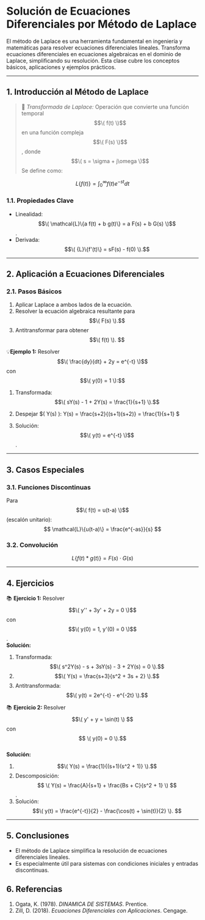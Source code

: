 # Solución de Ecuaciones Diferenciales por Método de Laplace  
El método de Laplace es una herramienta fundamental en ingeniería y matemáticas para resolver ecuaciones diferenciales lineales. Transforma ecuaciones diferenciales en ecuaciones algebraicas en el dominio de Laplace, simplificando su resolución. Esta clase cubre los conceptos básicos, aplicaciones y ejemplos prácticos.  

---

## 1. Introducción al Método de Laplace  
>🔑 *Transformada de Laplace:* Operación que convierte una función temporal  $$\( f(t) \)$$  en una función compleja  $$\( F(s) \)$$ , donde $$\( s = \sigma + j\omega \)$$ Se define como:

$$
{L}\{f(t)\} = \int_0^\infty f(t)e^{-st}dt
$$

### 1.1. Propiedades Clave  

- Linealidad: $$\( \mathcal{L}\{a f(t) + b g(t)\} = a F(s) + b G(s) \)$$.  
- Derivada: $$\( {L}\{f'(t)\} = sF(s) - f(0) \).$$  

---

## 2. Aplicación a Ecuaciones Diferenciales  
### 2.1. Pasos Básicos  
1. Aplicar Laplace a ambos lados de la ecuación.  
2. Resolver la ecuación algebraica resultante para $$\( F(s) \).$$  
3. Antitransformar para obtener $$\( f(t) \). $$ 

💡**Ejemplo 1:** Resolver $$\( \frac{dy}{dt} + 2y = e^{-t} \)$$ con $$\( y(0) = 1 \):$$  
1. Transformada: $$\( sY(s) - 1 + 2Y(s) = \frac{1}{s+1} \).$$  
2. Despejar $\( Y(s) \): Y(s) = \frac{s+2}{(s+1)(s+2)} = \frac{1}{s+1} $
 
5. Solución: $$\( y(t) = e^{-t} \)$$.  

---

## 3. Casos Especiales  
### 3.1. Funciones Discontinuas  
Para $$\( f(t) = u(t-a) \)$$ (escalón unitario):  
$$ \mathcal{L}\{u(t-a)\} = \frac{e^{-as}}{s} $$  

### 3.2. Convolución  
$$ {L}\{f(t) * g(t)\} = F(s) \cdot G(s) $$  

---

## 4. Ejercicios  
📚 **Ejercicio 1:** Resolver $$\( y'' + 3y' + 2y = 0 \)$$ con $$\( y(0) = 1, y'(0) = 0 \)$$.  
**Solución:**  
1. Transformada: $$\( s^2Y(s) - s + 3sY(s) - 3 + 2Y(s) = 0 \).$$  
2. $$\( Y(s) = \frac{s+3}{s^2 + 3s + 2} \).$$  
3. Antitransformada: $$\( y(t) = 2e^{-t} - e^{-2t} \).$$  

📚 **Ejercicio 2:** Resolver $$\( y' + y = \sin(t) \) $$ con $$ \( y(0) = 0 \).$$  
**Solución:**  
1. $$\( Y(s) = \frac{1}{(s+1)(s^2 + 1)} \).$$  
2. Descomposición: $$ \( Y(s) = \frac{A}{s+1} + \frac{Bs + C}{s^2 + 1} \) $$.
3. Solución: $$\( y(t) = \frac{e^{-t}}{2} - \frac{\cos(t) + \sin(t)}{2} \). $$ 

---

## 5. Conclusiones  
- El método de Laplace simplifica la resolución de ecuaciones diferenciales lineales.  
- Es especialmente útil para sistemas con condiciones iniciales y entradas discontinuas.  

## 6. Referencias  
1. Ogata, K. (1978). *DINAMICA DE SISTEMAS*. Prentice.  
2. Zill, D. (2018). *Ecuaciones Diferenciales con Aplicaciones*. Cengage.  
